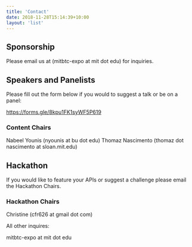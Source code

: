 ```yaml
---
title: 'Contact'
date: 2018-11-28T15:14:39+10:00
layout: 'list'
---
```


## Sponsorship 

Please email us at (mitbtc-expo at mit dot edu) for inquiries.


## Speakers and Panelists

Please fill out the form below if you would to suggest a talk or be on a panel:

https://forms.gle/8kpu1FK1syWF5P619

### Content Chairs

Nabeel Younis       (nyounis at bu dot edu)
Thomaz Nascimento   (thomaz dot nascimento at sloan.mit.edu)

## Hackathon

If you would like to feature your APIs or suggest a challenge please email the Hackathon Chairs.

### Hackathon Chairs

Christine (cfr626 at gmail dot com)


All other inquires:

mitbtc-expo at mit dot edu
